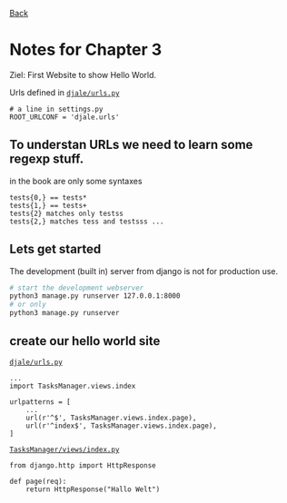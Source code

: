 [Back](README.md)

# Notes for Chapter 3

Ziel: First Website to show Hello World.

Urls defined in [`djale/urls.py`](djale/urls.py)

```python3
# a line in settings.py
ROOT_URLCONF = 'djale.urls'
```

## To understan URLs we need to learn some regexp stuff.

in the book are only some syntaxes

```
tests{0,} == tests*
tests{1,} == tests+
tests{2} matches only testss
tests{2,} matches tess and testsss ...
```

## Lets get started

The development (built in) server from django is not for production use.

```bash
# start the development webserver
python3 manage.py runserver 127.0.0.1:8000
# or only
python3 manage.py runserver
```

## create our hello world site

[`djale/urls.py`](djale/urls.py)
```python3
...
import TasksManager.views.index

urlpatterns = [
    ...
    url(r'^$', TasksManager.views.index.page),
    url(r'^index$', TasksManager.views.index.page),
]
```

[`TasksManager/views/index.py`](TasksManager/views/index.py)
```python3
from django.http import HttpResponse

def page(req):
    return HttpResponse("Hallo Welt")
```

